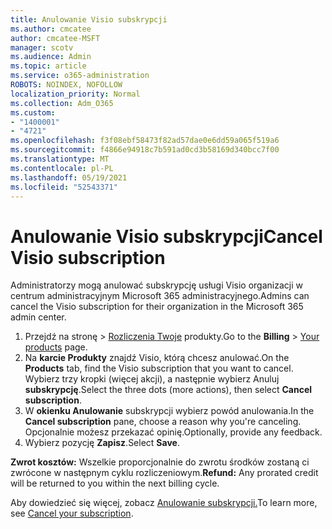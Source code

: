 ```yaml
---
title: Anulowanie Visio subskrypcji
ms.author: cmcatee
author: cmcatee-MSFT
manager: scotv
ms.audience: Admin
ms.topic: article
ms.service: o365-administration
ROBOTS: NOINDEX, NOFOLLOW
localization_priority: Normal
ms.collection: Adm_O365
ms.custom:
- "1400001"
- "4721"
ms.openlocfilehash: f3f08ebf58473f82ad57dae0e6dd59a065f519a6
ms.sourcegitcommit: f4866e94918c7b591ad0cd3b58169d340bcc7f00
ms.translationtype: MT
ms.contentlocale: pl-PL
ms.lasthandoff: 05/19/2021
ms.locfileid: "52543371"
---
```

# <a name="cancel-visio-subscription"></a><span data-ttu-id="de925-102">Anulowanie Visio subskrypcji</span><span class="sxs-lookup"><span data-stu-id="de925-102">Cancel Visio subscription</span></span>

<span data-ttu-id="de925-103">Administratorzy mogą anulować subskrypcję usługi Visio organizacji w centrum administracyjnym Microsoft 365 administracyjnego.</span><span class="sxs-lookup"><span data-stu-id="de925-103">Admins can cancel the Visio subscription for their organization in the Microsoft 365 admin center.</span></span>

1. <span data-ttu-id="de925-104">Przejdź na  stronę \> [Rozliczenia Twoje](https://go.microsoft.com/fwlink/p/?linkid=842054) produkty.</span><span class="sxs-lookup"><span data-stu-id="de925-104">Go to the **Billing** \> [Your products](https://go.microsoft.com/fwlink/p/?linkid=842054) page.</span></span>
2. <span data-ttu-id="de925-105">Na **karcie Produkty** znajdź Visio, którą chcesz anulować.</span><span class="sxs-lookup"><span data-stu-id="de925-105">On the **Products** tab, find the Visio subscription that you want to cancel.</span></span> <span data-ttu-id="de925-106">Wybierz trzy kropki (więcej akcji), a następnie wybierz Anuluj **subskrypcję**.</span><span class="sxs-lookup"><span data-stu-id="de925-106">Select the three dots (more actions), then select **Cancel subscription**.</span></span>
3. <span data-ttu-id="de925-107">W **okienku Anulowanie** subskrypcji wybierz powód anulowania.</span><span class="sxs-lookup"><span data-stu-id="de925-107">In the **Cancel subscription** pane, choose a reason why you're canceling.</span></span> <span data-ttu-id="de925-108">Opcjonalnie możesz przekazać opinię.</span><span class="sxs-lookup"><span data-stu-id="de925-108">Optionally, provide any feedback.</span></span>
4. <span data-ttu-id="de925-109">Wybierz pozycję **Zapisz**.</span><span class="sxs-lookup"><span data-stu-id="de925-109">Select **Save**.</span></span>

<span data-ttu-id="de925-110">**Zwrot kosztów:** Wszelkie proporcjonalnie do zwrotu środków zostaną ci zwrócone w następnym cyklu rozliczeniowym.</span><span class="sxs-lookup"><span data-stu-id="de925-110">**Refund:** Any prorated credit will be returned to you within the next billing cycle.</span></span>

<span data-ttu-id="de925-111">Aby dowiedzieć się więcej, zobacz [Anulowanie subskrypcji.](/microsoft-365/commerce/subscriptions/cancel-your-subscription)</span><span class="sxs-lookup"><span data-stu-id="de925-111">To learn more, see [Cancel your subscription](/microsoft-365/commerce/subscriptions/cancel-your-subscription).</span></span>
